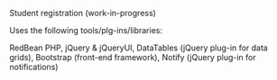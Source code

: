 Student registration (work-in-progress)

Uses the following tools/plg-ins/libraries:

RedBean PHP, jQuery & jQueryUI, DataTables (jQuery plug-in for data grids), Bootstrap (front-end framework), Notify (jQuery plug-in for notifications)

